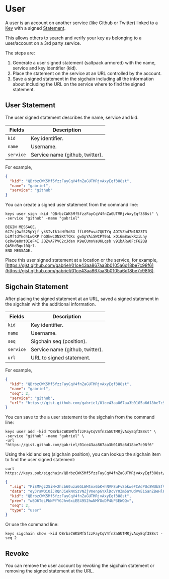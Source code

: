 # User

A user is an account on another service (like Github or Twitter) linked to a [Key](specs/key.md) with a signed
[Statement](specs/sigchain.md#Statement).

This allows others to search and verify your key as belonging to a user/account on a 3rd party service.

The steps are:

1. Generate a user signed statement (saltpack armored) with the name, service and key identifier (kid).
2. Place the statement on the service at an URL controlled by the account.
3. Save a signed statement in the sigchain including all the information about including the URL on the service where to find the signed statement.

## User Statement

The user signed statement describes the name, service and kid.

| Fields    | Description                     |
| --------- | ------------------------------- |
| `kid`     | Key identifier.                 |
| `name`    | Username.                       |
| `service` | Service name (github, twitter). |

For example,

```json
{
  "kid": "QBrbzCWK5Mf5fzzFayCqV4fnZaGUTMRjvAxyEqf388st",
  "name": "gabriel",
  "service": "github"
}
```

You can create a signed user statement from the command line:

```shell
keys user sign -kid "QBrbzCWK5Mf5fzzFayCqV4fnZaGUTMRjvAxyEqf388st" \
-service "github" -name "gabriel"
```

```txt
BEGIN MESSAGE.
6C7cjOwfS25pYjf ykSIvIk1cHf5d3G ffL09Puva7QKTYq AOIVZnd7N1B23T3
biMftdYkd4LwOXP hGQkwcONSKtTCKs gwSpYAiSWCPT9aL xOi6m8aukRziLhy
6zRw0eOntOIeF4I JQZvA7PVC2cJdan K9eCUmoVaUKLqsb v91bARw0FcF62QB
QA5HdBgu10Qrl.
END MESSAGE.
```

Place this user signed statement at a location or the service, for example, [https://gist.github.com/gabriel/01ce43aa867aa3b0105a6d18be7c98f6](https://gist.github.com/gabriel/01ce43aa867aa3b0105a6d18be7c98f6).

## Sigchain Statement

After placing the signed statement at an URL, saved a signed statement in the sigchain with the additional information.

| Fields    | Description                     |
| --------- | ------------------------------- |
| `kid`     | Key identifier.                 |
| `name`    | Username.                       |
| `seq`     | Sigchain seq (position).        |
| `service` | Service name (github, twitter). |
| `url`     | URL to signed statement.        |

For example,

```json
{
  "kid": "QBrbzCWK5Mf5fzzFayCqV4fnZaGUTMRjvAxyEqf388st",
  "name": "gabriel",
  "seq": 2,
  "service": "github",
  "url": "https://gist.github.com/gabriel/01ce43aa867aa3b0105a6d18be7c98f6"
}
```

You can save to the a user statement to the sigchain from the command line:

```shell
keys user add -kid "QBrbzCWK5Mf5fzzFayCqV4fnZaGUTMRjvAxyEqf388st" \
-service "github" -name "gabriel" \
-url "https://gist.github.com/gabriel/01ce43aa867aa3b0105a6d18be7c98f6"
```

Using the kid and seq (sigchain position), you can lookup the sigchain item to find the user signed statement:

```shell
curl https://keys.pub/sigchain/QBrbzCWK5Mf5fzzFayCqV4fnZaGUTMRjvAxyEqf388st/2
```

```json
{
  ".sig": "PiSMFgz2SiH+2hcb60uza6GLWHtmx6bK+hNVF8uFvSbkweFCAdPUc8WUbSfVo3fL7Msbf69kqwjjj2Rv98CxAA==",
  "data": "eyJraWQiOiJRQnJiekNXSzVNZjVmenpGYXlDcVY0Zm5aYUdVVE1SanZBeHlFcWYzODhzdCIsIm5hbWUiOiJnYWJyaWVsIiwic2VxIjoyLCJzZXJ2aWNlIjoiZ2l0aHViIiwidXJsIjoiaHR0cHM6Ly9naXN0LmdpdGh1Yi5jb20vZ2FicmllbC8wMWNlNDNhYTg2N2FhM2IwMTA1YTZkMThiZTdjOThmNiJ9",
  "kid": "QBrbzCWK5Mf5fzzFayCqV4fnZaGUTMRjvAxyEqf388st",
  "prev": "w8O6TeLPbNPfYGJhv6xiEE4952hwNMYOoDP4bP3EWOQ=",
  "seq": 2,
  "type": "user"
}
```

Or use the command line:

```shell
keys sigchain show -kid QBrbzCWK5Mf5fzzFayCqV4fnZaGUTMRjvAxyEqf388st -seq 2
```

## Revoke

You can remove the user account by revoking the sigchain statement or removing the signed statement at the URL.
